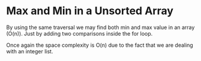 # Max and Min in a Unsorted Array

By using the same traversal we may find both min and max value in an array (O(n)). Just by adding two comparisons inside the for loop.

Once again the space complexity is O(n) due to the fact that we are dealing with an integer list.
